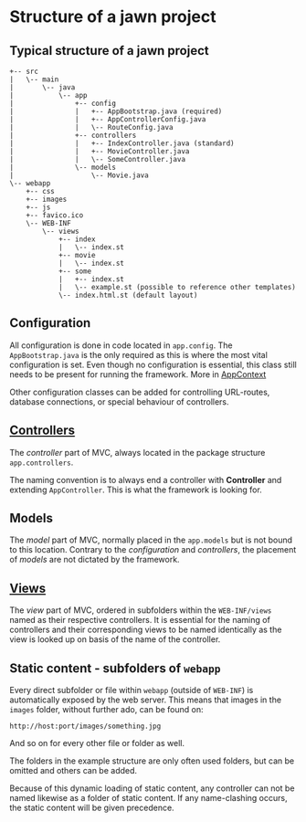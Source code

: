 # Structure of a jawn project

## Typical structure of a jawn project
```
+-- src
|   \-- main
|       \-- java
|           \-- app
|               +-- config
|               |   +-- AppBootstrap.java (required)
|               |   +-- AppControllerConfig.java
|               |   \-- RouteConfig.java
|               +-- controllers
|               |   +-- IndexController.java (standard)
|               |   +-- MovieController.java
|               |   \-- SomeController.java
|               \-- models
|                   \-- Movie.java
\-- webapp
    +-- css
    +-- images
    +-- js
    +-- favico.ico
    \-- WEB-INF
        \-- views
            +-- index
            |   \-- index.st
            +-- movie
            |   \-- index.st
            +-- some
            |   +-- index.st
            |   \-- example.st (possible to reference other templates)
            \-- index.html.st (default layout)
```
## Configuration
All configuration is done in code located in `app.config`.
The `AppBootstrap.java` is the only required as this is where the most vital configuration is set.
Even though no configuration is essential, this class still needs to be present for running the framework.
More in [AppContext](appcontext.md)

Other configuration classes can be added for controlling URL-routes, database connections, or special behaviour of controllers.



## [Controllers](controllers.md)
The *controller* part of MVC, always located in the package structure `app.controllers`.

The naming convention is to always end a controller with **Controller** and extending `AppController`.
This is what the framework is looking for.

## Models
The *model* part of MVC, normally placed in the `app.models` but is not bound to this location.
Contrary to the *configuration* and *controllers*, the placement of *models* are not dictated by the framework.

## [Views](views.md)
The *view* part of MVC, ordered in subfolders within the `WEB-INF/views` named as their respective controllers.
It is essential for the naming of controllers and their corresponding views to be named identically as the view is looked up
on basis of the name of the controller.


## Static content - subfolders of `webapp`
Every direct subfolder or file within `webapp` (outside of `WEB-INF`) is automatically exposed by the web server.
This means that images in the `images` folder, without further ado, can be found on:
```
http://host:port/images/something.jpg
```
And so on for every other file or folder as well.

The folders in the example structure are only often used folders, but can be omitted and others can be added.

Because of this dynamic loading of static content, any controller can not be named likewise
as a folder of static content. If any name-clashing occurs, the static content will be given precedence.